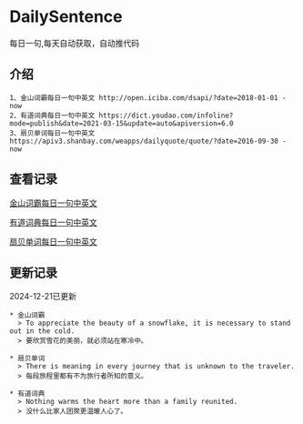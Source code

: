 # DailySentence

每日一句,每天自动获取，自动推代码

## 介绍

```
1、金山词霸每日一句中英文 http://open.iciba.com/dsapi/?date=2018-01-01 - now
2、有道词典每日一句中英文 https://dict.youdao.com/infoline?mode=publish&date=2021-03-15&update=auto&apiversion=6.0
3、扇贝单词每日一句中英文 https://apiv3.shanbay.com/weapps/dailyquote/quote/?date=2016-09-30 - now
```

## 查看记录

[金山词霸每日一句中英文](./data/iciba/)

[有道词典每日一句中英文](./data/youdao/)

[扇贝单词每日一句中英文](./data/shanbay/)

## 更新记录
2024-12-21已更新 
```
* 金山词霸
  > To appreciate the beauty of a snowflake, it is necessary to stand out in the cold.
  > 要欣赏雪花的美丽，就必须站在寒冷中。

* 扇贝单词
  > There is meaning in every journey that is unknown to the traveler.
  > 每段旅程里都有不为旅行者所知的意义。

* 有道词典
  > Nothing warms the heart more than a family reunited.
  > 没什么比家人团聚更温暖人心了。

```
